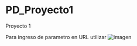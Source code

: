 # PD_Proyecto1
Proyecto 1


Para ingreso de parametro en URL utilizar 
![imagen](https://user-images.githubusercontent.com/78313450/144761284-a7c51bf8-8f43-48d6-8228-015ac9113e70.png)
